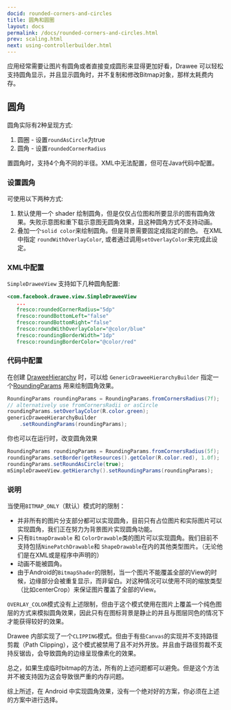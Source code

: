 ```yaml
---
docid: rounded-corners-and-circles
title: 圆角和圆圈
layout: docs
permalink: /docs/rounded-corners-and-circles.html
prev: scaling.html
next: using-controllerbuilder.html
---
```


应用经常需要让图片有圆角或者直接变成圆形来显得更加好看，Drawee 可以轻松支持圆角显示，并且显示圆角时，并不复制和修改Bitmap对象，那样太耗费内存。

## 圆角

圆角实际有2种呈现方式:

1. 圆圈 - 设置`roundAsCircle`为true
2. 圆角 - 设置`roundedCornerRadius`

置圆角时，支持4个角不同的半径。XML中无法配置，但可在Java代码中配置。

### 设置圆角

可使用以下两种方式:

1. 默认使用一个 shader 绘制圆角，但是仅仅占位图和所要显示的图有圆角效果。失败示意图和重下载示意图无圆角效果，且这种圆角方式不支持动画。
2. 叠加一个`solid color`来绘制圆角。但是背景需要固定成指定的颜色。
    在XML中指定 `roundWithOverlayColor`, 或者通过调用`setOverlayColor`来完成此设定。

### XML中配置

`SimpleDraweeView` 支持如下几种圆角配置:

```xml
<com.facebook.drawee.view.SimpleDraweeView
   ...
   fresco:roundedCornerRadius="5dp"
   fresco:roundBottomLeft="false"
   fresco:roundBottomRight="false"
   fresco:roundWithOverlayColor="@color/blue"
   fresco:roundingBorderWidth="1dp"
   fresco:roundingBorderColor="@color/red"
```

### 代码中配置

在创建 [DraweeHierarchy](using-drawees-code.html) 时，可以给 `GenericDraweeHierarchyBuilder` 指定一个[RoundingParams](../javadoc/reference/com/facebook/drawee/generic/RoundingParams.html) 用来绘制圆角效果。

```java
RoundingParams roundingParams = RoundingParams.fromCornersRadius(7f);
// alternatively use fromCornersRadii or asCircle
roundingParams.setOverlayColor(R.color.green);
genericDraweeHierarchyBuilder
    .setRoundingParams(roundingParams);
```

你也可以在运行时，改变圆角效果

```java
RoundingParams roundingParams = RoundingParams.fromCornersRadius(5f);
roundingParams.setBorder(getResources().getColor(R.color.red), 1.0f);
roundingParams.setRoundAsCircle(true);
mSimpleDraweeView.getHierarchy().setRoundingParams(roundingParams);
```

### 说明

当使用`BITMAP_ONLY`（默认）模式时的限制：

- 并非所有的图片分支部分都可以实现圆角，目前只有占位图片和实际图片可以实现圆角，我们正在努力为背景图片实现圆角功能。
- 只有`BitmapDrawable` 和 `ColorDrawable`类的图片可以实现圆角。我们目前不支持包括`NinePatchDrawable`和 `ShapeDrawable`在内的其他类型图片。（无论他们是在XML或是程序中声明的）
- 动画不能被圆角。
- 由于Android的`BitmapShader`的限制，当一个图片不能覆盖全部的View的时候，边缘部分会被重复显示，而非留白。对这种情况可以使用不同的缩放类型（比如centerCrop）来保证图片覆盖了全部的View。

`OVERLAY_COLOR`模式没有上述限制，但由于这个模式使用在图片上覆盖一个纯色图层的方式来模拟圆角效果，因此只有在图标背景是静止的并且与图层同色的情况下才能获得较好的效果。

Drawee 内部实现了一个`CLIPPING`模式。但由于有些`Canvas`的实现并不支持路径剪裁（Path Clipping），这个模式被禁用了且不对外开放。并且由于路径剪裁不支持反锯齿，会导致圆角的边缘呈现像素化的效果。

总之，如果生成临时bitmap的方法，所有的上述问题都可以避免。但是这个方法并不被支持因为这会导致很严重的内存问题。

综上所述，在 Android 中实现圆角效果，没有一个绝对好的方案，你必须在上述的方案中进行选择。
